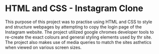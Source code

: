 # HTML and CSS - Instagram Clone

This purpose of this project was to practise using HTML and CSS to style and structure webpages by attempting to copy the login page of the Instagram website. The project utilized google chromes developer tools to re-create the exact colours and general styling elements used by thr site. The project also makes use of media queries to match the sites asthetics when viewed on various screen sizes. 
